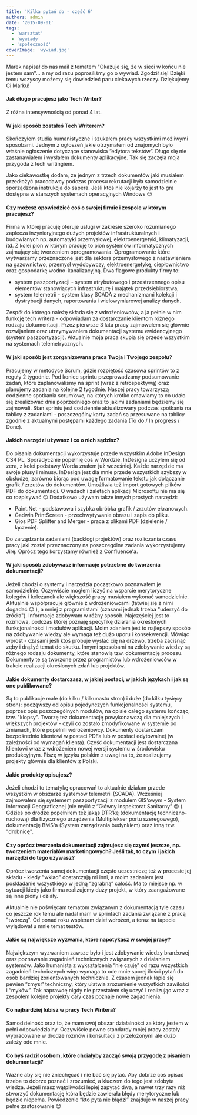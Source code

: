 ```yaml
---
title: 'Kilka pytań do - część 6'
authors: admin
date: '2015-09-01'
tags:
  - 'warsztat'
  - 'wywiady'
  - 'społeczność'
coverImage: 'wywiad.jpg'
---
```


Marek napisał do nas mail z tematem "Okazuje się, że w sieci w końcu nie jestem
sam"... a my od razu poprosiliśmy go o wywiad. Zgodził się! Dzięki temu wszyscy
możemy się dowiedzieć paru ciekawych rzeczy. Dziękujemy Ci Marku!

<!--truncate-->

#### Jak długo pracujesz jako Tech Writer?

Z różna intensywnością od ponad 4 lat.

#### W jaki sposób zostałeś Tech Writerem?

Skończyłem studia humanistyczne i szukałem pracy wszystkimi możliwymi sposobami.
Jednym z ogłoszeń jakie otrzymałem od znajomych było właśnie ogłoszenie
dotyczące stanowiska “edytora tekstów”. Długo się nie zastanawiałem i wysłałem
dokumenty aplikacyjne. Tak się zaczęła moja przygoda z tech writingiem.

Jako ciekawostkę dodam, że jednym z trzech dokumentów jaki musiałem przedłożyć
pracodawcy podczas procesu rekrutacji była samodzielnie sporządzona instrukcja
do sapera. Jeśli ktoś nie kojarzy to jest to gra dostępna w starszych systemach
operacyjnych Windows 😉

#### Czy możesz opowiedzieć coś o swojej firmie i zespole w którym pracujesz?

Firma w której pracuję oferuje usługi w zakresie szeroko rozumianego zaplecza
inżynieryjnego dużych projektów infrastrukturalnych i budowlanych np. automatyki
przemysłowej, elektroenergetyki, klimatyzacji, itd. Z kolei pion w którym
pracuję to pion systemów informatycznych zajmujący się tworzeniem
oprogramowania. Oprogramowanie które wytwarzamy przeznaczone jest dla sektora
przemysłowego z nastawieniem na gazownictwo, przemysł wydobywczy,
elektroenergetykę, ciepłownictwo oraz gospodarkę wodno-kanalizacyjną. Dwa
flagowe produkty firmy to:

- system paszportyzacji - system atrybutowego i przestrzennego opisu elementów
  stanowiących infrastrukturę i majątek przedsiębiorstwa,
- system telemetrii - system klasy SCADA z mechanizmami kolekcji i dystrybucji
  danych, raportowania i wielowymiarowej analizy danych.

Zespół do którego należę składa się z wdrożeniowców, a ja pełnie w nim funkcję
tech writera - odpowiadam za dostarczanie klientom różnego rodzaju dokumentacji.
Przez pierwsze 3 lata pracy zajmowałem się głównie rozwijaniem oraz
utrzymywaniem dokumentacji systemu ewidencyjnego (system paszportyzacji).
Aktualnie moja praca skupia się przede wszystkim na systemach telemetrycznych.

#### W jaki sposób jest zorganizowana praca Twoja i Twojego zespołu?

Pracujemy w metodyce Scrum, gdzie rozpiętość czasowa sprintów to z reguły 2
tygodnie. Pod koniec sprintu przeprowadzamy podsumowanie zadań, które
zaplanowaliśmy na sprint (wraz z retrospektywą) oraz planujemy zadania na
kolejne 2 tygodnie. Naszej pracy towarzyszą codzienne spotkania scrum’owe, na
których krótko omawiamy to co udało się zrealizować dnia poprzedniego oraz to
jakimi zadaniami będziemy się zajmowali. Stan sprintu jest codziennie
aktualizowany podczas spotkania na tablicy z zadaniami - poszczególny karty
zadań są przesuwane na tablicy zgodnie z aktualnymi postępami każdego zadania
(To do / In progress / Done).

#### Jakich narzędzi używasz i co o nich sądzisz?

Do pisania dokumentacji wykorzystuje przede wszystkim Adobe InDesign CS4 PL.
Sporadycznie popełnię coś w Wordzie. InDesigna uczyłem się od zera, z kolei
podstawy Worda znałem już wcześniej. Każde narzędzie ma swoje plusy i minusy.
InDesign jest dla mnie przede wszystkich szybszy w obsłudze, zarówno biorąc pod
uwagę formatowanie tekstu jak dołączanie grafik / zrzutów do dokumentów.
Umożliwia też import gotowych plików PDF do dokumentacji. O wadach i zaletach
aplikacji Microsoftu nie ma się co rozpisywać 😉 Dodatkowo używam także innych
prostych narzędzi:

- Paint.Net - podstawowa i szybka obróbka grafik / zrzutów ekranowych.
- Gadwin PrintScreen - przechwytywanie obrazu i zapis do pliku.
- Gios PDF Splitter and Merger - praca z plikami PDF (dzielenie / łączenie).

Do zarządzania zadaniami (backlogi projektów) oraz rozliczania czasu pracy jaki
został przeznaczony na poszczególne zadania wykorzystujemy Jirę. Oprócz tego
korzystamy również z Confluence'a.

#### W jaki sposób zdobywasz informacje potrzebne do tworzenia dokumentacji?

Jeżeli chodzi o systemy i narzędzia początkowo poznawałem je samodzielnie.
Oczywiście mogłem liczyć na wsparcie merytoryczne kolegów i koleżanek ale
większość pracy musiałem wykonać samodzielnie. Aktualnie współpracuje głównie z
wdrożeniowcami (łatwiej się z nimi dogadać 😉 ), a mniej z programistami
(czasami jednak trzeba "uderzyć do źródła"). Informacje zdobywam w różny sposób.
Najczęściej jest to rozmowa, podczas której poznaję specyfikę działania
określonych funkcjonalności i modułów aplikacji. Moim zdaniem jest to najlepszy
sposób na zdobywanie wiedzy ale wymaga też dużo uporu i konsekwencji. Mówiąc
wprost - czasami jeśli ktoś próbuje wysłać cię na drzewo, trzeba zacisnąć zęby i
drążyć temat do skutku. Innymi sposobami na zdobywanie wiedzy są różnego rodzaju
dokumenty, które stanowią tzw. dokumentację procesu. Dokumenty te są tworzone
przez programistów lub wdrożeniowców w trakcie realizacji określonych zdań lub
projektów.

#### Jakie dokumenty dostarczasz, w jakiej postaci, w jakich językach i jak są one publikowane?

Są to publikacje małe (do kilku / kilkunastu stron) i duże (do kilku tysięcy
stron): począwszy od opisu pojedynczych funkcjonalności systemu, poprzez opis
poszczególnych modułów, na opisie całego systemu kończąc, tzw. "klopsy". Tworzę
też dokumentację powykonawczą dla mniejszych i większych projektów - czyli co
zostało zmodyfikowane w systemie po zmianach, które popełnili wdrożeniowcy.
Dokumenty dostarczam bezpośrednio klientowi w postaci PDFa lub w postaci
edytowalnej (w zależności od wymagań klienta). Cześć dokumentacji jest
dostarczana klientowi wraz z wdrożeniem nowej wersji systemu w środowisku
produkcyjnym. Piszę w języku polskim z uwagi na to, że realizujemy projekty
głównie dla klientów z Polski.

#### Jakie produkty opisujesz?

Jeżeli chodzi to tematykę opracowań to aktualnie działam przede wszystkim w
obszarze systemów telemetrii (SCADA). Wcześniej zajmowałem się systemem
paszportyzacji z modułem GIS’owym - System Informacji Geograficznej (nie mylić z
“Główny Inspektorat Sanitarny” 😉 ). Gdzieś po drodze popełniłem też jakąś
DTR’kę (dokumentację techniczno-ruchową) dla fizycznego urządzenia (Multiplekser
portu szeregowego), dokumentację BMS'a (System zarządzania budynkiem) oraz inną
tzw. "drobnicę".

#### Czy oprócz tworzenia dokumentacji zajmujesz się czymś jeszcze, np. tworzeniem materiałów marketingowych? Jeśli tak, to czym i jakich narzędzi do tego używasz?

Oprócz tworzenia samej dokumentacji często uczestniczę też w procesie jej
składu - kiedy "wkład" dostarczają mi inni, a moim zadaniem jest poskładanie
wszystkiego w jedną “zgrabną” całość. Ma to miejsce np. w sytuacji kiedy jako
firma realizujemy duży projekt, w który zaangażowane są inne piony i działy.

Aktualnie nie poświęcam tematom związanym z dokumentacją tyle czasu co jeszcze
rok temu ale nadal mam w sprintach zadania związane z pracą "twórczą". Od ponad
roku wspieram dział wdrożeń, a teraz na tapecie wylądował u mnie temat testów.

#### Jakie są największe wyzwania, które napotykasz w swojej pracy?

Największym wyzwaniem zawsze było i jest zdobywanie wiedzy branżowej oraz
poznawanie zagadnień technicznych związanych z działaniem systemów. Jako
humanista z wykształcenia “nie czuję” od razu wszystkich zagadnień technicznych
więc wymaga to ode mnie sporej ilości pytań do osób bardziej zorientowanych
technicznie. Z czasem jednak łapie się pewien “zmysł” techniczny, który ułatwia
zrozumienie wszystkich zawiłości i “myków”. Tak naprawdę nigdy nie przestałem
się uczyć i realizując wraz z zespołem kolejne projekty cały czas poznaje nowe
zagadnienia.

#### Co najbardziej lubisz w pracy Tech Writera?

Samodzielność oraz to, że mam swój obszar działalności za który jestem w pełni
odpowiedzialny. Oczywiście pewne standardy mojej pracy zostały wypracowane w
drodze rozmów i konsultacji z przełożonymi ale dużo zależy ode mnie.

#### Co byś radził osobom, które chciałyby zacząć swoją przygodę z pisaniem dokumentacji?

Ważne aby się nie zniechęcać i nie bać się pytać. Aby dobrze coś opisać trzeba
to dobrze poznać i zrozumieć, a kluczem do tego jest zdobyta wiedza. Jeżeli masz
wątpliwości lepiej zapytać dwa, a nawet trzy razy niż stworzyć dokumentację
która będzie zawierała błędy merytoryczne lub będzie niepełna. Powiedzenie “kto
pyta nie błądzi” znajduje w naszej pracy pełne zastosowanie 😊
